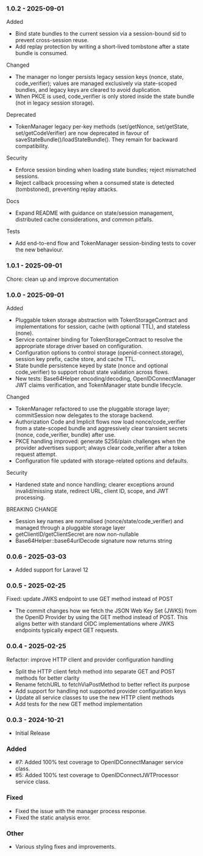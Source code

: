 ### 1.0.2 - 2025-09-01

Added
- Bind state bundles to the current session via a session-bound sid to prevent cross-session reuse.
- Add replay protection by writing a short-lived tombstone after a state bundle is consumed.

Changed
- The manager no longer persists legacy session keys (nonce, state, code_verifier); values are managed exclusively via state-scoped bundles, and legacy keys are cleared to avoid duplication.
- When PKCE is used, code_verifier is only stored inside the state bundle (not in legacy session storage).

Deprecated
- TokenManager legacy per-key methods (set/getNonce, set/getState, set/getCodeVerifier) are now deprecated in favour of saveStateBundle()/loadStateBundle(). They remain for backward compatibility.

Security
- Enforce session binding when loading state bundles; reject mismatched sessions.
- Reject callback processing when a consumed state is detected (tombstoned), preventing replay attacks.

Docs
- Expand README with guidance on state/session management, distributed cache considerations, and common pitfalls.

Tests
- Add end-to-end flow and TokenManager session-binding tests to cover the new behaviour.

### 1.0.1 - 2025-09-01

Chore: clean up and improve documentation

### 1.0.0 - 2025-09-01

Added
- Pluggable token storage abstraction with TokenStorageContract and implementations for session, cache (with optional TTL), and stateless (none).
- Service container binding for TokenStorageContract to resolve the appropriate storage driver based on configuration.
- Configuration options to control storage (openid-connect.storage), session key prefix, cache store, and cache TTL.
- State bundle persistence keyed by state (nonce and optional code_verifier) to support robust state validation across flows.
- New tests: Base64Helper encoding/decoding, OpenIDConnectManager JWT claims verification, and TokenManager state bundle lifecycle.

Changed
- TokenManager refactored to use the pluggable storage layer; commitSession now delegates to the storage backend.
- Authorization Code and Implicit flows now load nonce/code_verifier from a state-scoped bundle and aggressively clear transient secrets (nonce, code_verifier, bundle) after use.
- PKCE handling improved: generate S256/plain challenges when the provider advertises support; always clear code_verifier after a token request attempt.
- Configuration file updated with storage-related options and defaults.

Security
- Hardened state and nonce handling; clearer exceptions around invalid/missing state, redirect URL, client ID, scope, and JWT processing.

BREAKING CHANGE
- Session key names are normalised (nonce/state/code_verifier) and managed through a pluggable storage layer
- getClientID/getClientSecret are now non-nullable
- Base64Helper::base64urlDecode signature now returns string

### 0.0.6 - 2025-03-03
- Added support for Laravel 12

### 0.0.5 - 2025-02-25

Fixed: update JWKS endpoint to use GET method instead of POST
- The commit changes how we fetch the JSON Web Key Set (JWKS) from the OpenID Provider by using the GET method instead of POST. 
 This aligns better with standard OIDC implementations where JWKS endpoints typically expect GET requests.

### 0.0.4 - 2025-02-25

Refactor: improve HTTP client and provider configuration handling
- Split the HTTP client fetch method into separate GET and POST methods for better clarity
- Rename fetchURL to fetchViaPostMethod to better reflect its purpose
- Add support for handling not supported provider configuration keys
- Update all service classes to use the new HTTP client methods
- Add tests for the new GET method implementation

### 0.0.3 - 2024-10-21
- Initial Release

### Added
- #7: Added 100% test coverage to OpenIDConnectManager service class.
- #5: Added 100% test coverage to OpenIDConnectJWTProcessor service class.

### Fixed
- Fixed the issue with the manager process response.
- Fixed the static analysis error.

### Other
- Various styling fixes and improvements.






